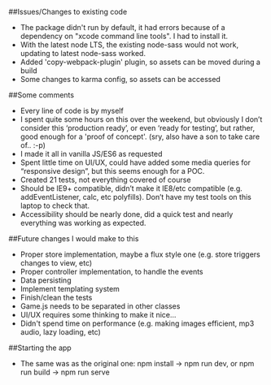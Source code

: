 ##Issues/Changes to existing code
- The package didn't run by default, it had errors because of a dependency on "xcode command line tools". I had to install it.
- With the latest node LTS, the existing node-sass would not work, updating to latest node-sass worked.
- Added 'copy-webpack-plugin' plugin, so assets can be moved during a build
- Some changes to karma config, so assets can be accessed

##Some comments
- Every line of code is by myself
- I spent quite some hours on this over the weekend, but obviously I don’t consider this ‘production ready’, or even ‘ready for testing’, but rather, good enough for a 'proof of concept'. (sry, also have a son to take care of.. :-p)
- I made it all in vanilla JS/ES6 as requested
- Spent little time on UI/UX, could have added some media queries for “responsive design”, but this seems enough for a POC.
- Created 21 tests, not everything covered of course
- Should be IE9+ compatible, didn’t make it IE8/etc compatible (e.g. addEventListener, calc, etc polyfills). Don’t have my test tools on this laptop to check that.
- Accessibility should be nearly done, did a quick test and nearly everything was working as expected.

##Future changes I would make to this
- Proper store implementation, maybe a flux style one (e.g. store triggers changes to view, etc)
- Proper controller implementation, to handle the events
- Data persisting
- Implement templating system
- Finish/clean the tests
- Game.js needs to be separated in other classes
- UI/UX requires some thinking to make it nice...
- Didn't spend time on performance (e.g. making images efficient, mp3 audio, lazy loading, etc)

##Starting the app
- The same was as the original one: npm install -> npm run dev, or npm run build -> npm run serve
